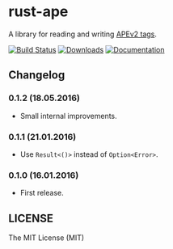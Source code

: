 # rust-ape

A library for reading and writing [APEv2 tags][1].

[![Build Status](https://img.shields.io/travis/Kilte/rust-ape.svg?style=flat-square)](https://travis-ci.org/Kilte/rust-ape)
[![Downloads](https://img.shields.io/crates/d/ape.svg?style=flat-square)](https://crates.io/crates/ape/)
[![Documentation](https://img.shields.io/badge/docs-0.1.2-yellowgreen.svg?style=flat-square)](http://rust-ape.leichnam.rip)

## Changelog

### 0.1.2 (18.05.2016)

- Small internal improvements.

### 0.1.1 (21.01.2016)

- Use `Result<()>` instead of `Option<Error>`.

### 0.1.0 (16.01.2016)

- First release.

## LICENSE

The MIT License (MIT)

[1]: http://wiki.hydrogenaud.io/index.php?title=APEv2_specification

